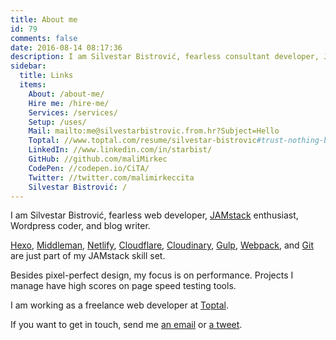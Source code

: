 ```yaml
---
title: About me
id: 79
comments: false
date: 2016-08-14 08:17:36
description: I am Silvestar Bistrović, fearless consultant developer, JAMstack enthusiast, Wordpress coder, and blog writer.
sidebar:
  title: Links
  items:
    About: /about-me/
    Hire me: /hire-me/
    Services: /services/
    Setup: /uses/
    Mail: mailto:me@silvestarbistrovic.from.hr?Subject=Hello
    Toptal: //www.toptal.com/resume/silvestar-bistrovic#trust-nothing-but-brilliant-freelancers
    LinkedIn: //www.linkedin.com/in/starbist/
    GitHub: //github.com/maliMirkec
    CodePen: //codepen.io/CiTA/
    Twitter: //twitter.com/malimirkeccita
    Silvestar Bistrović: /
---
```


I am Silvestar Bistrović, fearless web developer, [JAMstack](//jamstack.org/) enthusiast, Wordpress coder, and blog writer.

[Hexo](//hexo.io/), [Middleman](//middlemanapp.com/), [Netlify](//www.netlify.com/), [Cloudflare](//www.cloudflare.com/), [Cloudinary](//cloudinary.com/), [Gulp](//gulpjs.com/), [Webpack](//webpack.js.org/), and [Git](//git-scm.com/) are just part of my JAMstack skill set.

Besides pixel-perfect design, my focus is on performance. Projects I manage have high scores on page speed testing tools.

I am working as a freelance web developer at [Toptal](//www.toptal.com/resume/silvestar-bistrovic#trust-nothing-but-brilliant-freelancers).

If you want to get in touch, send me [an email](mailto:me@silvestarbistrovic.from.hr?Subject=Hello) or [a tweet](twitter.com/malimirkeccita).
